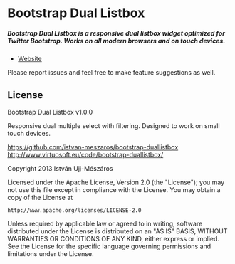 # Bootstrap Dual Listbox

##### Bootstrap Dual Listbox is a responsive dual listbox widget optimized for Twitter Bootstrap. Works on all modern browsers and on touch devices.

- [Website](http://www.virtuosoft.eu/code/bootstrap-duallistbox/)

Please report issues and feel free to make feature suggestions as well.

## License

Bootstrap Dual Listbox
v1.0.0

Responsive dual multiple select with filtering. Designed to work on
small touch devices.

https://github.com/istvan-meszaros/bootstrap-duallistbox
http://www.virtuosoft.eu/code/bootstrap-duallistbox/

Copyright 2013 István Ujj-Mészáros

Licensed under the Apache License, Version 2.0 (the "License");
you may not use this file except in compliance with the License.
You may obtain a copy of the License at

    http://www.apache.org/licenses/LICENSE-2.0

Unless required by applicable law or agreed to in writing, software
distributed under the License is distributed on an "AS IS" BASIS,
WITHOUT WARRANTIES OR CONDITIONS OF ANY KIND, either express or implied.
See the License for the specific language governing permissions and
limitations under the License.
